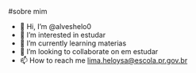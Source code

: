 #sobre mim
- 👋 Hi, I’m @alveshelo0
- 👀 I’m interested in  estudar
- 🌱 I’m currently learning materias
- 💞️ I’m looking to collaborate on  em estudar
- 📫 How to reach me  lima.heloysa@escola.pr.gov.br

